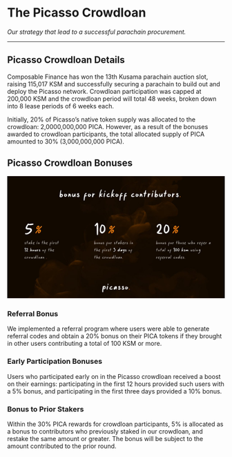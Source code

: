 # The Picasso Crowdloan

*Our strategy that lead to a successful parachain procurement.*

---

## Picasso Crowdloan Details

Composable Finance has won the 13th Kusama parachain auction slot, raising 115,017 KSM and successfully securing a parachain to build out and deploy the Picasso network. 
Crowdloan participation was capped at 200,000 KSM and the crowdloan period will total 48 weeks, broken down into 8 lease periods of 6 weeks each.
 
Initially, 20% of Picasso’s native token supply was allocated to the crowdloan: 2,0000,000,000 PICA. However, as a result of the bonuses awarded to crowdloan participants, the total allocated supply of PICA amounted to 30% (3,000,000,000 PICA).


## Picasso Crowdloan Bonuses


![picasso_contributor_bonus](./picasso-contributor-bonus.png)


### Referral Bonus

We implemented a referral program where users were able to generate referral codes and obtain a 20% bonus on their PICA tokens if they brought in other users contributing a total of 100 KSM or more.


### Early Participation Bonuses

Users who participated early on in the Picasso crowdloan received a boost on their earnings: participating in the first 12 hours provided such users with a 5% bonus, and participating in the first three days provided a 10% bonus.

### Bonus to Prior Stakers

Within the 30% PICA rewards for crowdloan participants, 5% is allocated as a bonus to contributors who previously staked in our crowdloan, and restake the same amount or greater. 
The bonus will be subject to the amount contributed to the prior round.
